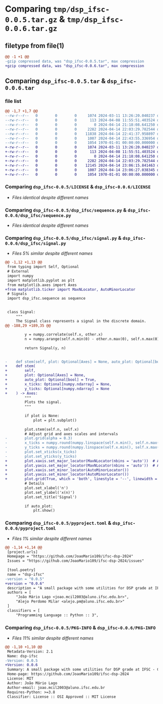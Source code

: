 # Comparing `tmp/dsp_ifsc-0.0.5.tar.gz` & `tmp/dsp_ifsc-0.0.6.tar.gz`

## filetype from file(1)

```diff
@@ -1 +1 @@
-gzip compressed data, was "dsp_ifsc-0.0.5.tar", max compression
+gzip compressed data, was "dsp_ifsc-0.0.6.tar", max compression
```

## Comparing `dsp_ifsc-0.0.5.tar` & `dsp_ifsc-0.0.6.tar`

### file list

```diff
@@ -1,7 +1,7 @@
--rw-r--r--   0        0        0     1074 2024-03-11 13:26:20.040237 dsp_ifsc-0.0.5/LICENSE
--rw-r--r--   0        0        0      113 2024-04-08 11:55:51.403524 dsp_ifsc-0.0.5/README.md
--rw-r--r--   0        0        0        0 2024-04-14 21:18:08.641250 dsp_ifsc-0.0.5/dsp_ifsc/__init__.py
--rw-r--r--   0        0        0     2282 2024-04-14 22:03:29.782544 dsp_ifsc-0.0.5/dsp_ifsc/sequence.py
--rw-r--r--   0        0        0    11838 2024-04-14 22:41:37.958897 dsp_ifsc-0.0.5/dsp_ifsc/signal.py
--rw-r--r--   0        0        0     1007 2024-04-14 22:43:55.336954 dsp_ifsc-0.0.5/pyproject.toml
--rw-r--r--   0        0        0     1054 1970-01-01 00:00:00.000000 dsp_ifsc-0.0.5/PKG-INFO
+-rw-r--r--   0        0        0     1074 2024-03-11 13:26:20.040237 dsp_ifsc-0.0.6/LICENSE
+-rw-r--r--   0        0        0      113 2024-04-08 11:55:51.403524 dsp_ifsc-0.0.6/README.md
+-rw-r--r--   0        0        0        0 2024-04-14 21:18:08.641250 dsp_ifsc-0.0.6/dsp_ifsc/__init__.py
+-rw-r--r--   0        0        0     2282 2024-04-14 22:03:29.782544 dsp_ifsc-0.0.6/dsp_ifsc/sequence.py
+-rw-r--r--   0        0        0    12145 2024-04-14 23:06:15.841463 dsp_ifsc-0.0.6/dsp_ifsc/signal.py
+-rw-r--r--   0        0        0     1007 2024-04-14 23:06:27.038345 dsp_ifsc-0.0.6/pyproject.toml
+-rw-r--r--   0        0        0     1054 1970-01-01 00:00:00.000000 dsp_ifsc-0.0.6/PKG-INFO
```

### Comparing `dsp_ifsc-0.0.5/LICENSE` & `dsp_ifsc-0.0.6/LICENSE`

 * *Files identical despite different names*

### Comparing `dsp_ifsc-0.0.5/dsp_ifsc/sequence.py` & `dsp_ifsc-0.0.6/dsp_ifsc/sequence.py`

 * *Files identical despite different names*

### Comparing `dsp_ifsc-0.0.5/dsp_ifsc/signal.py` & `dsp_ifsc-0.0.6/dsp_ifsc/signal.py`

 * *Files 5% similar despite different names*

```diff
@@ -1,12 +1,13 @@
 from typing import Self, Optional
 # External
 import numpy
 import matplotlib.pyplot as plt
 from matplotlib.axes import Axes
+from matplotlib.ticker import MaxNLocator, AutoMinorLocator
 # Signals
 import dsp_ifsc.sequence as sequence
 
 
 class Signal:
     """
     The Signal class represents a signal in the discrete domain.
@@ -188,29 +189,35 @@
 
         y = numpy.correlate(self.x, other.x)
         n = numpy.arange(self.n.min(0) - other.n.max(0), self.n.max(0) - other.n.min(0) + 1)
 
         return Signal(y, n)
 
 
-    def stem(self, plot: Optional[Axes] = None, auto_plot: Optional[bool] = True) -> Axes:
+    def stem(
+        self,
+        plot: Optional[Axes] = None,
+        auto_plot: Optional[bool] = True,
+        x_ticks: Optional[numpy.ndarray] = None,
+        y_ticks: Optional[numpy.ndarray] = None
+    ) -> Axes:
         """
         Plots the signal.
         """
 
         if plot is None:
             plot = plt.subplot()
 
         plot.stem(self.n, self.x)
         # Adjust grid and axes scales and intervals
-        plot.grid(alpha = 0.3)
-        x_ticks = numpy.round(numpy.linspace(self.n.min(), self.n.max(), 10), 2)
-        y_ticks = numpy.round(numpy.linspace(self.x.min(), self.x.max() + self.x.max() / 10, 10), 2)
-        plot.set_xticks(x_ticks)
-        plot.set_yticks(y_ticks)
+        plot.xaxis.set_major_locator(MaxNLocator(nbins = 'auto'))  # Automatically adjust x-ticks
+        plot.yaxis.set_major_locator(MaxNLocator(nbins = 'auto'))  # Automatically adjust y-ticks
+        plot.xaxis.set_minor_locator(AutoMinorLocator())
+        plot.yaxis.set_minor_locator(AutoMinorLocator())
+        plot.grid(True, which = 'both', linestyle = '--', linewidth = 0.5, alpha = 0.7)
         # Details
         plot.set_xlabel('n')
         plot.set_ylabel('x(n)')
         plot.set_title('Signal')
 
         if auto_plot:
             plt.show()
```

### Comparing `dsp_ifsc-0.0.5/pyproject.toml` & `dsp_ifsc-0.0.6/pyproject.toml`

 * *Files 1% similar despite different names*

```diff
@@ -1,14 +1,14 @@
 [project.urls]
 Homepage = "https://github.com/JoaoMario109/ifsc-dsp-2024"
 Issues = "https://github.com/JoaoMario109/ifsc-dsp-2024/issues"
 
 [tool.poetry]
 name = "dsp-ifsc"
-version = "0.0.5"
+version = "0.0.6"
 description = "A small package with some utilities for DSP grade at IFSC - Campus Florianópolis"
 authors = [
     "João Mário Lago <joao.mcil2003@aluno.ifsc.edu.br>",
     "Alejo Perdomo Milar <alejo.pm@aluno.ifsc.edu.br>"
 ]
 classifiers = [
     "Programming Language :: Python :: 3",
```

### Comparing `dsp_ifsc-0.0.5/PKG-INFO` & `dsp_ifsc-0.0.6/PKG-INFO`

 * *Files 11% similar despite different names*

```diff
@@ -1,10 +1,10 @@
 Metadata-Version: 2.1
 Name: dsp-ifsc
-Version: 0.0.5
+Version: 0.0.6
 Summary: A small package with some utilities for DSP grade at IFSC - Campus Florianópolis
 Home-page: https://github.com/JoaoMario109/ifsc-dsp-2024
 License: MIT
 Author: João Mário Lago
 Author-email: joao.mcil2003@aluno.ifsc.edu.br
 Requires-Python: >=3.8
 Classifier: License :: OSI Approved :: MIT License
```

